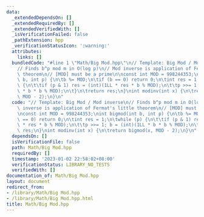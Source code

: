 ```yaml
---
data:
  _extendedDependsOn: []
  _extendedRequiredBy: []
  _extendedVerifiedWith: []
  _isVerificationFailed: false
  _pathExtension: hpp
  _verificationStatusIcon: ':warning:'
  attributes:
    links: []
  bundledCode: "#line 1 \"Math/Big Mod.hpp\"\n// Template: Big Mod / Mod inverse\n\
    // Finds b^p mod m in O(log p)\n// Mod inverse is application of Fermat's little\
    \ theorem\n// [MOD] must be a prime\n\nconst int MOD = 998244353;\nint bigmod(int\
    \ b, int p) {\n\tb %= MOD;\n\tif (b == 0) return 0;\n\tint res = 1;\n\twhile (p)\
    \ {\n\t\tif (p & 1) res = (int)(1LL * res * b % MOD);\n\t\tp >>= 1; b = (int)(1LL\
    \ * b * b % MOD);\n\t}\n\treturn res;\n}\nint modinv(int x) {\n\treturn bigmod(x,\
    \ MOD - 2);\n}\n"
  code: "// Template: Big Mod / Mod inverse\n// Finds b^p mod m in O(log p)\n// Mod\
    \ inverse is application of Fermat's little theorem\n// [MOD] must be a prime\n\
    \nconst int MOD = 998244353;\nint bigmod(int b, int p) {\n\tb %= MOD;\n\tif (b\
    \ == 0) return 0;\n\tint res = 1;\n\twhile (p) {\n\t\tif (p & 1) res = (int)(1LL\
    \ * res * b % MOD);\n\t\tp >>= 1; b = (int)(1LL * b * b % MOD);\n\t}\n\treturn\
    \ res;\n}\nint modinv(int x) {\n\treturn bigmod(x, MOD - 2);\n}\n"
  dependsOn: []
  isVerificationFile: false
  path: Math/Big Mod.hpp
  requiredBy: []
  timestamp: '2023-01-02 22:58:02+08:00'
  verificationStatus: LIBRARY_NO_TESTS
  verifiedWith: []
documentation_of: Math/Big Mod.hpp
layout: document
redirect_from:
- /library/Math/Big Mod.hpp
- /library/Math/Big Mod.hpp.html
title: Math/Big Mod.hpp
---
```

